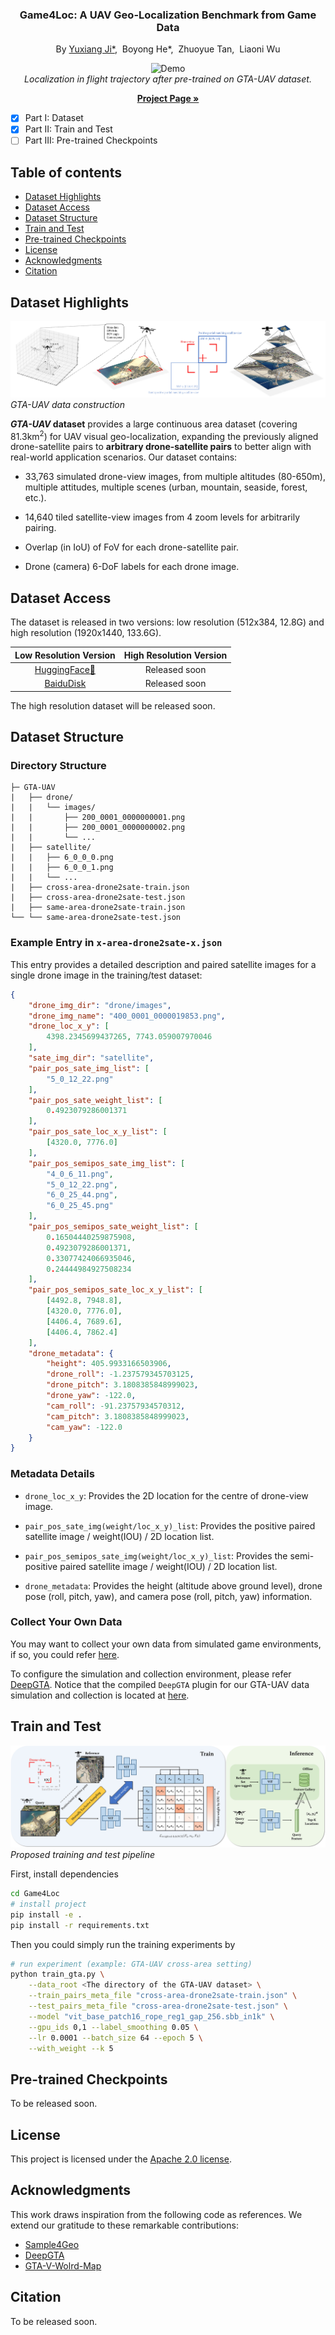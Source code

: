 <!-- PROJECT LOGO -->
<p align="center">

  <h3 align="center">Game4Loc: A UAV Geo-Localization Benchmark from Game Data</h3>

</p>

<p align="center">
  By <a href="https://yux1angji.github.io/" target='_blank'>Yuxiang Ji*</a>,&nbsp;
  Boyong He*,&nbsp; Zhuoyue Tan,&nbsp; Liaoni Wu
</p>

<p align="center">
  <img src="resources/trajectory_demo_compress.gif" alt="Demo">
  <br>
  <i>
  Localization in flight trajectory after pre-trained on GTA-UAV dataset.
  </i>
</p>


<p align="center">
  <a href="https://yux1angji.github.io/game4loc/"><strong>Project Page »</strong></a>
</p>

- [x] Part I: Dataset
- [x] Part II: Train and Test
- [ ] Part III: Pre-trained Checkpoints

## Table of contents

- [Dataset Highlights](#dataset-highlights)
- [Dataset Access](#dataset-access)
- [Dataset Structure](#dataset-structure)
- [Train and Test](#train-and-test)
- [Pre-trained Checkpoints](#pre-trained-checkpoints)
- [License](#license)
- [Acknowledgments](#acknowledgments)
- [Citation](#citation)


## Dataset Highlights
![](resources/GTA-UAV-data-construction.jpg)
*GTA-UAV data construction*

<b><i>GTA-UAV</i> dataset</b> provides a large continuous area dataset (covering 81.3km<sup>2</sup>) for UAV visual geo-localization, expanding the previously aligned drone-satellite pairs to **arbitrary drone-satellite pairs** to better align with real-world application scenarios. Our dataset contains:

- 33,763 simulated drone-view images, from multiple altitudes (80-650m), multiple attitudes, multiple scenes (urban, mountain, seaside, forest, etc.).

- 14,640 tiled satellite-view images from 4 zoom levels for arbitrarily pairing.

- Overlap (in IoU) of FoV for each drone-satellite pair.

- Drone (camera) 6-DoF labels for each drone image.

## Dataset Access
The dataset is released in two versions: low resolution (512x384, 12.8G) and high resolution (1920x1440, 133.6G).

|                                      Low Resolution Version                                      |                                     High Resolution Version                                      |
|:------------------------------------------------------------------------------------------------:|:------------------------------------------------------------------------------------------------:|
| [HuggingFace🤗](https://huggingface.co/datasets/Yux1ang/GTA-UAV-LR) | Released soon |
| [BaiduDisk](https://pan.baidu.com/s/1WyadL67Wxmij2be3qjrihg?pwd=gtav) | Released soon |


The high resolution dataset will be released soon.

## Dataset Structure

### Directory Structure
```
├─ GTA-UAV
|   ├── drone/
|   |   └── images/
|   |       ├── 200_0001_0000000001.png
|   |       ├── 200_0001_0000000002.png
|   |       └── ...
|   ├── satellite/
|   |   ├── 6_0_0_0.png
|   |   ├── 6_0_0_1.png
|   |   └── ...
|   ├── cross-area-drone2sate-train.json
|   ├── cross-area-drone2sate-test.json
|   ├── same-area-drone2sate-train.json
└── └── same-area-drone2sate-test.json
```

### Example Entry in `x-area-drone2sate-x.json`

This entry provides a detailed description and paired satellite images for a single drone image in the training/test dataset:

```json
{
    "drone_img_dir": "drone/images",
    "drone_img_name": "400_0001_0000019853.png",
    "drone_loc_x_y": [
        4398.2345699437265, 7743.059007970046
    ],
    "sate_img_dir": "satellite",
    "pair_pos_sate_img_list": [
        "5_0_12_22.png"
    ],
    "pair_pos_sate_weight_list": [
        0.4923079286001371
    ],
    "pair_pos_sate_loc_x_y_list": [
        [4320.0, 7776.0]
    ],
    "pair_pos_semipos_sate_img_list": [
        "4_0_6_11.png",
        "5_0_12_22.png",
        "6_0_25_44.png",
        "6_0_25_45.png"
    ],
    "pair_pos_semipos_sate_weight_list": [
        0.16504440259875908,
        0.4923079286001371,
        0.33077424066935046,
        0.24444984927508234
    ],
    "pair_pos_semipos_sate_loc_x_y_list": [
        [4492.8, 7948.8],
        [4320.0, 7776.0],
        [4406.4, 7689.6],
        [4406.4, 7862.4]
    ],
    "drone_metadata": {
        "height": 405.9933166503906,
        "drone_roll": -1.237579345703125,
        "drone_pitch": 3.1808385848999023,
        "drone_yaw": -122.0,
        "cam_roll": -91.23757934570312,
        "cam_pitch": 3.1808385848999023,
        "cam_yaw": -122.0
    }
}
```

### Metadata Details

- `drone_loc_x_y`: Provides the 2D location for the centre of drone-view image.

- `pair_pos_sate_img(weight/loc_x_y)_list`: Provides the positive paired satellite image / weight(IOU) / 2D location list.

- `pair_pos_semipos_sate_img(weight/loc_x_y)_list`: Provides the semi-positive paired satellite image / weight(IOU) / 2D location list.

- `drone_metadata`: Provides the height (altitude above ground level), drone pose (roll, pitch, yaw), and camera pose (roll, pitch, yaw) information.


### Collect Your Own Data

You may want to collect your own data from simulated game environments, if so, you could refer [here](DeepGTAV/VPilot/datageneration_GeoLoc.py).

To configure the simulation and collection environment, please refer [DeepGTA](https://github.com/David0tt/DeepGTAV).
Notice that the compiled `DeepGTA` plugin for our GTA-UAV data simulation and collection is located at [here](DeepGTAV/DeepGTAV-PreSIL/bin/Release/).

## Train and Test

![](resources/pipeline.jpg)
*Proposed training and test pipeline*

First, install dependencies   
```bash
cd Game4Loc
# install project   
pip install -e .   
pip install -r requirements.txt
```

Then you could simply run the training experiments by
```bash
# run experiment (example: GTA-UAV cross-area setting)  
python train_gta.py \
    --data_root <The directory of the GTA-UAV dataset> \
    --train_pairs_meta_file "cross-area-drone2sate-train.json" \
    --test_pairs_meta_file "cross-area-drone2sate-test.json" \
    --model "vit_base_patch16_rope_reg1_gap_256.sbb_in1k" \
    --gpu_ids 0,1 --label_smoothing 0.05 \
    --lr 0.0001 --batch_size 64 --epoch 5 \
    --with_weight --k 5
```

## Pre-trained Checkpoints
To be released soon.

## License
This project is licensed under the [Apache 2.0 license](LICENSE).


## Acknowledgments 
This work draws inspiration from the following code as references. We extend our gratitude to these remarkable contributions:

- [Sample4Geo](https://github.com/Skyy93/Sample4Geo)
- [DeepGTA](https://github.com/David0tt/DeepGTAV)
- [GTA-V-Wolrd-Map](https://github.com/Flamm64/GTA-V-World-Map)

## Citation
To be released soon.
